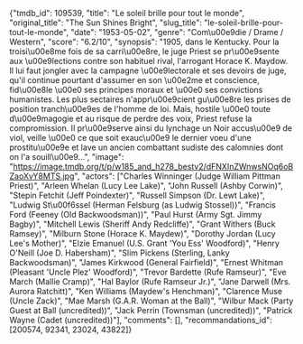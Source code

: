 {"tmdb_id": 109539, "title": "Le soleil brille pour tout le monde", "original_title": "The Sun Shines Bright", "slug_title": "le-soleil-brille-pour-tout-le-monde", "date": "1953-05-02", "genre": "Com\u00e9die / Drame / Western", "score": "6.2/10", "synopsis": "1905, dans le Kentucky. Pour la troisi\u00e8me fois de sa carri\u00e8re, le juge Priest se pr\u00e9sente aux \u00e9lections contre son habituel rival, l'arrogant Horace K. Maydow. Il lui faut jongler avec la campagne \u00e9lectorale et ses devoirs de juge, qu'il continue pourtant d'assumer en son \u00e2me et conscience, fid\u00e8le \u00e0 ses principes moraux et \u00e0 ses convictions humanistes. Les plus sectaires n'appr\u00e9cient gu\u00e8re les prises de position tranch\u00e9es de l'homme de loi. Mais, hostile \u00e0 toute d\u00e9magogie et au risque de perdre des voix, Priest refuse la compromission. Il pr\u00e9serve ainsi du lynchage un Noir accus\u00e9 de viol, veille \u00e0 ce que soit exauc\u00e9 le dernier voeu d'une prostitu\u00e9e et lave un ancien combattant sudiste des calomnies dont on l'a souill\u00e9...", "image": "https://image.tmdb.org/t/p/w185_and_h278_bestv2/dFNXInZWnwsNOq6oBZaoXvY8MTS.jpg", "actors": ["Charles Winninger (Judge William Pittman Priest)", "Arleen Whelan (Lucy Lee Lake)", "John Russell (Ashby Corwin)", "Stepin Fetchit (Jeff Poindexter)", "Russell Simpson (Dr. Lewt Lake)", "Ludwig St\u00f6ssel (Herman Felsburg (as Ludwig Stossel))", "Francis Ford (Feeney (Old Backwoodsman))", "Paul Hurst (Army Sgt. Jimmy Bagby)", "Mitchell Lewis (Sheriff Andy Redcliffe)", "Grant Withers (Buck Ramsey)", "Milburn Stone (Horace K. Maydew)", "Dorothy Jordan (Lucy Lee's Mother)", "Elzie Emanuel (U.S. Grant 'You Ess' Woodford)", "Henry O'Neill (Joe D. Habersham)", "Slim Pickens (Sterling, Lanky Backwoodsman)", "James Kirkwood (General Fairfield)", "Ernest Whitman (Pleasant 'Uncle Plez' Woodford)", "Trevor Bardette (Rufe Ramseur)", "Eve March (Mallie Cramp)", "Hal Baylor (Rufe Ramseur Jr.)", "Jane Darwell (Mrs. Aurora Ratchitt)", "Ken Williams (Maydew's Henchman)", "Clarence Muse (Uncle Zack)", "Mae Marsh (G.A.R. Woman at the Ball)", "Wilbur Mack (Party Guest at Ball (uncredited))", "Jack Perrin (Townsman (uncredited))", "Patrick Wayne (Cadet (uncredited))"], "comments": [], "recommandations_id": [200574, 92341, 23024, 43822]}